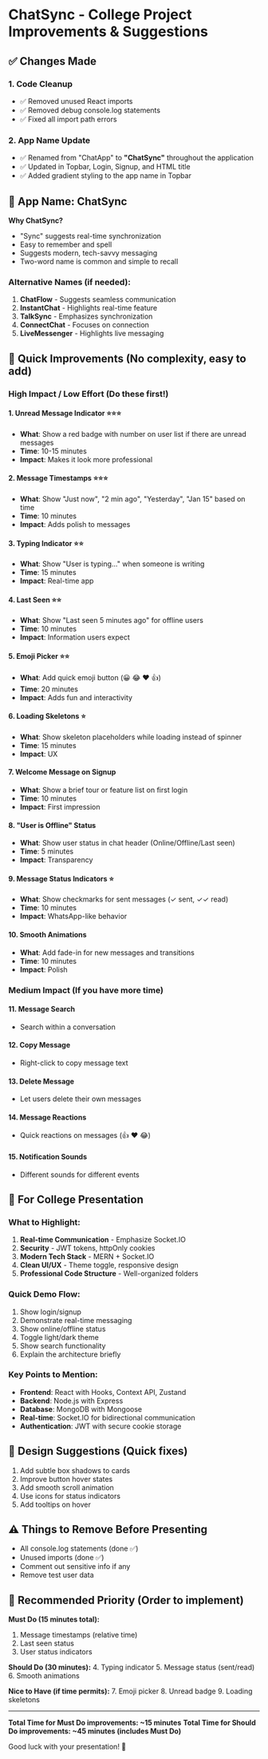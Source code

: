 # ChatSync - College Project Improvements & Suggestions

## ✅ Changes Made

### 1. Code Cleanup

- ✅ Removed unused React imports
- ✅ Removed debug console.log statements
- ✅ Fixed all import path errors

### 2. App Name Update

- ✅ Renamed from "ChatApp" to **"ChatSync"** throughout the application
- ✅ Updated in Topbar, Login, Signup, and HTML title
- ✅ Added gradient styling to the app name in Topbar

## 🎯 App Name: **ChatSync**

**Why ChatSync?**

- "Sync" suggests real-time synchronization
- Easy to remember and spell
- Suggests modern, tech-savvy messaging
- Two-word name is common and simple to recall

### Alternative Names (if needed):

1. **ChatFlow** - Suggests seamless communication
2. **InstantChat** - Highlights real-time feature
3. **TalkSync** - Emphasizes synchronization
4. **ConnectChat** - Focuses on connection
5. **LiveMessenger** - Highlights live messaging

## 🚀 Quick Improvements (No complexity, easy to add)

### High Impact / Low Effort (Do these first!)

#### 1. **Unread Message Indicator** ⭐⭐⭐

- **What**: Show a red badge with number on user list if there are unread messages
- **Time**: 10-15 minutes
- **Impact**: Makes it look more professional

#### 2. **Message Timestamps** ⭐⭐⭐

- **What**: Show "Just now", "2 min ago", "Yesterday", "Jan 15" based on time
- **Time**: 10 minutes
- **Impact**: Adds polish to messages

#### 3. **Typing Indicator** ⭐⭐

- **What**: Show "User is typing..." when someone is writing
- **Time**: 15 minutes
- **Impact**: Real-time app

#### 4. **Last Seen** ⭐⭐

- **What**: Show "Last seen 5 minutes ago" for offline users
- **Time**: 10 minutes
- **Impact**: Information users expect

#### 5. **Emoji Picker** ⭐⭐

- **What**: Add quick emoji button (😀 😂 ❤️ 👍)
- **Time**: 20 minutes
- **Impact**: Adds fun and interactivity

#### 6. **Loading Skeletons** ⭐

- **What**: Show skeleton placeholders while loading instead of spinner
- **Time**: 15 minutes
- **Impact**: UX

#### 7. **Welcome Message on Signup**

- **What**: Show a brief tour or feature list on first login
- **Time**: 10 minutes
- **Impact**: First impression

#### 8. **"User is Offline" Status**

- **What**: Show user status in chat header (Online/Offline/Last seen)
- **Time**: 5 minutes
- **Impact**: Transparency

#### 9. **Message Status Indicators** ⭐

- **What**: Show checkmarks for sent messages (✓ sent, ✓✓ read)
- **Time**: 10 minutes
- **Impact**: WhatsApp-like behavior

#### 10. **Smooth Animations**

- **What**: Add fade-in for new messages and transitions
- **Time**: 10 minutes
- **Impact**: Polish

### Medium Impact (If you have more time)

#### 11. **Message Search**

- Search within a conversation

#### 12. **Copy Message**

- Right-click to copy message text

#### 13. **Delete Message**

- Let users delete their own messages

#### 14. **Message Reactions**

- Quick reactions on messages (👍 ❤️ 😂)

#### 15. **Notification Sounds**

- Different sounds for different events

## 📝 For College Presentation

### What to Highlight:

1. **Real-time Communication** - Emphasize Socket.IO
2. **Security** - JWT tokens, httpOnly cookies
3. **Modern Tech Stack** - MERN + Socket.IO
4. **Clean UI/UX** - Theme toggle, responsive design
5. **Professional Code Structure** - Well-organized folders

### Quick Demo Flow:

1. Show login/signup
2. Demonstrate real-time messaging
3. Show online/offline status
4. Toggle light/dark theme
5. Show search functionality
6. Explain the architecture briefly

### Key Points to Mention:

- **Frontend**: React with Hooks, Context API, Zustand
- **Backend**: Node.js with Express
- **Database**: MongoDB with Mongoose
- **Real-time**: Socket.IO for bidirectional communication
- **Authentication**: JWT with secure cookie storage

## 🎨 Design Suggestions (Quick fixes)

1. Add subtle box shadows to cards
2. Improve button hover states
3. Add smooth scroll animation
4. Use icons for status indicators
5. Add tooltips on hover

## ⚠️ Things to Remove Before Presenting

- All console.log statements (done ✅)
- Unused imports (done ✅)
- Comment out sensitive info if any
- Remove test user data

## 🎯 Recommended Priority (Order to implement)

**Must Do (15 minutes total):**

1. Message timestamps (relative time)
2. Last seen status
3. User status indicators

**Should Do (30 minutes):** 4. Typing indicator 5. Message status (sent/read) 6. Smooth animations

**Nice to Have (if time permits):** 7. Emoji picker 8. Unread badge 9. Loading skeletons

---

**Total Time for Must Do improvements: ~15 minutes**
**Total Time for Should Do improvements: ~45 minutes (includes Must Do)**

Good luck with your presentation! 🚀
